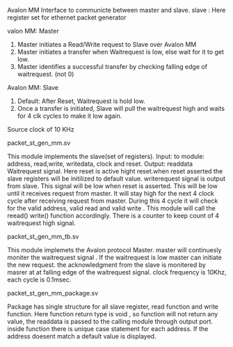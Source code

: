 Avalon MM Interface to communicte between master and slave. 
slave : Here register set for ethernet packet generator

valon MM: Master
1. Master initiates a Read/Write request to Slave over Avalon MM
2. Master initiates a transfer when Waitrequest is low, else wait for it to get low.
3. Master identifies a successful transfer by checking falling edge of waitrequest. (not 0)

Avalon MM: Slave
1. Default: After Reset, Waitrequest is hold low.
2. Once a transfer is initiated, Slave will pull the waitrequest high and waits for 4 clk
cycles to make it low again.

Source clock of 10 KHz

packet_st_gen_mm.sv

This module implements the  slave(set of registers). 
Input: to module: address, read,write, writedata, clock and reset.
Output: readdata Waitrequest signal. 
Here reset is active hight reset.when reset asserted the slave registers will be initilized to default value. writerequest signal is output from slave. This signal will be low when reset is asserted. This will be low until it receives request from master. It  will stay high for the next 4 clock cycle after receiving request from master. During this 4 cycle it will check for the valid address, valid read and valid write . This module will call the reead() write() function accordingly. There is a counter to keep count of 4 waitrequest high signal.

packet_st_gen_mm_tb.sv

This module implemets the Avalon protocol Master. master will continuesly moniter the waitrequest signal . If the waitrequest is low master can initiate the new request. the acknowledgment from the slave is monitered by masrer at at falling edge of the waitrequest signal. clock frequency is 10Khz, each cycle is 0.1msec. 

packet_st_gen_mm_package.sv 

Package has single structure for all slave register, read function and write function. Here function return type is void , so function will not return any value, the readdata is passed to the calling module through output port. inside function there is unique case statement for each address. If the address doesent match a default value is displayed.